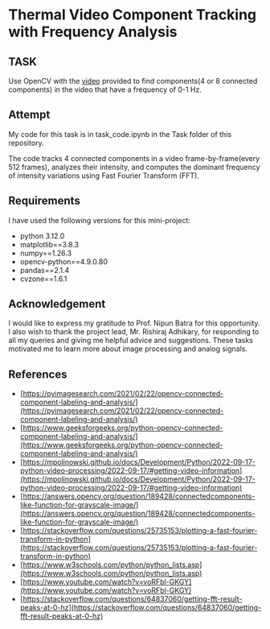 # Thermal Video Component Tracking with Frequency Analysis 
## TASK
Use OpenCV with the [video](https://drive.google.com/file/d/1PWS2MoFphHwTwblN82QZZbYqEmycN0Jj/view?usp=sharing) provided to find components(4 or 8 connected components) in the video that have a frequency of 0-1 Hz. 
## Attempt
My code for this task is in task_code.ipynb in the Task folder of this repository.     

The code tracks 4 connected components in a video frame-by-frame(every 512 frames), analyzes their intensity, and computes the dominant frequency of intensity variations using Fast Fourier Transform (FFT).

## Requirements
I have used the following versions for this mini-project: 
- python 3.12.0
- matplotlib==3.8.3
- numpy==1.26.3
- opencv-python==4.9.0.80
- pandas==2.1.4
- cvzone==1.6.1
  
## Acknowledgement
I would like to express my gratitude to Prof. Nipun Batra for this opportunity. I also wish to thank the project lead, Mr. Rishiraj Adhikary, for responding to all my queries and giving me helpful advice and suggestions. These tasks motivated me to learn more about image processing and analog signals.
## References
-  [https://pyimagesearch.com/2021/02/22/opencv-connected-component-labeling-and-analysis/](https://pyimagesearch.com/2021/02/22/opencv-connected-component-labeling-and-analysis/)
-  [https://www.geeksforgeeks.org/python-opencv-connected-component-labeling-and-analysis/](https://www.geeksforgeeks.org/python-opencv-connected-component-labeling-and-analysis/)
-  [https://mpolinowski.github.io/docs/Development/Python/2022-09-17-python-video-processing/2022-09-17/#getting-video-information](https://mpolinowski.github.io/docs/Development/Python/2022-09-17-python-video-processing/2022-09-17/#getting-video-information)
-  [https://answers.opencv.org/question/189428/connectedcomponents-like-function-for-grayscale-image/](https://answers.opencv.org/question/189428/connectedcomponents-like-function-for-grayscale-image/)
-  [https://stackoverflow.com/questions/25735153/plotting-a-fast-fourier-transform-in-python](https://stackoverflow.com/questions/25735153/plotting-a-fast-fourier-transform-in-python)
-  [https://www.w3schools.com/python/python_lists.asp](https://www.w3schools.com/python/python_lists.asp)
-  [https://www.youtube.com/watch?v=voRFbl-GKGY](https://www.youtube.com/watch?v=voRFbl-GKGY)
-  [https://stackoverflow.com/questions/64837060/getting-fft-result-peaks-at-0-hz](https://stackoverflow.com/questions/64837060/getting-fft-result-peaks-at-0-hz)
